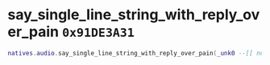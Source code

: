 # say_single_line_string_with_reply_over_pain `0x91DE3A31`

```lua
natives.audio.say_single_line_string_with_reply_over_pain(_unk0 --[[ number ]], _unk1 --[[ number ]], _unk2 --[[ number ]], _unk3 --[[ number ]], _unk4 --[[ number ]], _unk5 --[[ number ]], _unk6 --[[ number ]], _unk7 --[[ number ]])
```